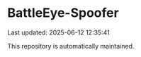 # BattleEye-Spoofer

Last updated: 2025-06-12 12:35:41

This repository is automatically maintained.
